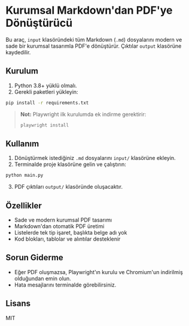 # Kurumsal Markdown'dan PDF'ye Dönüştürücü

Bu araç, `input` klasöründeki tüm Markdown (`.md`) dosyalarını modern ve sade bir kurumsal tasarımla PDF'e dönüştürür. Çıktılar `output` klasörüne kaydedilir.

## Kurulum

1. Python 3.8+ yüklü olmalı.
2. Gerekli paketleri yükleyin:

```bash
pip install -r requirements.txt
```

> **Not:** Playwright ilk kurulumda ek indirme gerektirir:
>
> ```bash
> playwright install
> ```

## Kullanım

1. Dönüştürmek istediğiniz `.md` dosyalarını `input/` klasörüne ekleyin.
2. Terminalde proje klasörüne gelin ve çalıştırın:

```bash
python main.py
```

3. PDF çıktıları `output/` klasöründe oluşacaktır.

## Özellikler

- Sade ve modern kurumsal PDF tasarımı
- Markdown'dan otomatik PDF üretimi
- Listelerde tek tip işaret, başlıkta belge adı yok
- Kod blokları, tablolar ve alıntılar desteklenir

## Sorun Giderme

- Eğer PDF oluşmazsa, Playwright'ın kurulu ve Chromium'un indirilmiş olduğundan emin olun.
- Hata mesajlarını terminalde görebilirsiniz.

## Lisans

MIT
